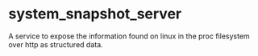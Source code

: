 # system_snapshot_server

A service to expose the information found on linux in the proc filesystem over http as structured data.

